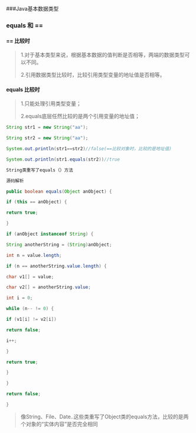###Java基本数据类型


### equals 和 ==

####  == 比较时

> 1.对于基本类型来说，根据基本数据的值判断是否相等，两端的数据类型可以不同。
>
> 2.引用数据类型比较时，比较引用类型变量的地址值是否相等。

#### equals 比较时

> 1.只能处理引用类型变量；
>
> 2.equals底层任然比较的是两个引用变量的地址值；

```java
String str1 = new String("aa");

String str2 = new String("aa");

System.out.println(str1==str2)//false(==比较对象时，比较的是地址值)

System.out.println(str1.equals(str2))//true

String类重写了equals（）方法

源码解析

public boolean equals(Object anObject) {

if (this == anObject) {

return true;

}

if (anObject instanceof String) {

String anotherString = (String)anObject;

int n = value.length;

if (n == anotherString.value.length) {

char v1[] = value;

char v2[] = anotherString.value;

int i = 0;

while (n-- != 0) {

if (v1[i] != v2[i])

return false;

i++;

}

return true;

}

}

return false;

}
```

> 像String、File、Date..这些类重写了Object类的equals方法，比较的是两个对象的“实体内容”是否完全相同
